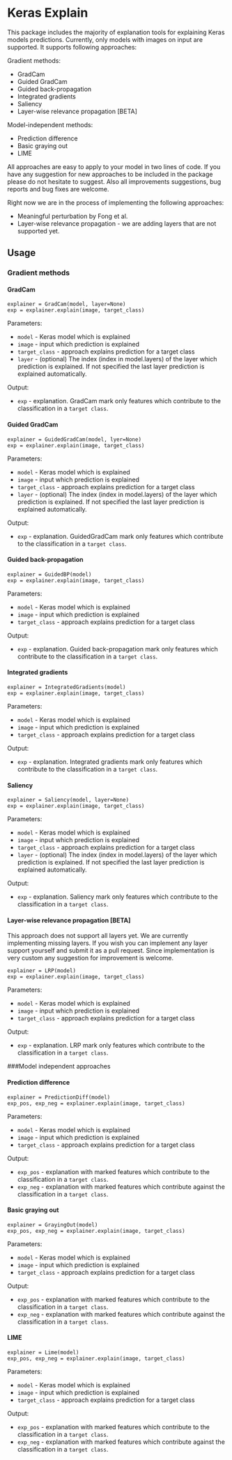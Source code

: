 # Keras Explain

This package includes the majority of explanation tools for explaining 
Keras models predictions. Currently, only models with images on input are 
supported.
It supports following approaches:

Gradient methods:

- GradCam
- Guided GradCam
- Guided back-propagation
- Integrated gradients
- Saliency
- Layer-wise relevance propagation [BETA]

Model-independent methods:
- Prediction difference
- Basic graying out
- LIME

All approaches are easy to apply to your model in two lines of code. 
If you have any suggestion for new approaches to be included in the package
please do not hesitate to suggest. Also all improvements suggestions, bug reports and bug fixes are welcome. 

Right now we are in the process of implementing the following approaches:

- Meaningful perturbation by Fong et al.
- Layer-wise relevance propagation - we are adding layers that are not supported
yet. 

## Usage

### Gradient methods

#### GradCam

    explainer = GradCam(model, layer=None)
    exp = explainer.explain(image, target_class)
    
Parameters:

- `model` - Keras model which is explained
- `image` - input which prediction is explained
- `target_class` - approach explains prediction for a target class
- `layer` - (optional) The index (index in model.layers) of the layer which 
prediction is explained. 
If not specified the last layer prediction is explained automatically.

Output:

- `exp` - explanation. GradCam mark only features which contribute to the 
classification in a `target class`. 

#### Guided GradCam

    explainer = GuidedGradCam(model, lyer=None)
    exp = explainer.explain(image, target_class)
    
Parameters:

- `model` - Keras model which is explained
- `image` - input which prediction is explained
- `target_class` - approach explains prediction for a target class
- `layer` - (optional) The index (index in model.layers) of the layer which 
prediction is explained. 
If not specified the last layer prediction is explained automatically.

Output:

- `exp` - explanation. GuidedGradCam mark only features which contribute to the 
classification in a `target class`. 

#### Guided back-propagation

    explainer = GuidedBP(model)
    exp = explainer.explain(image, target_class)
    
Parameters:

- `model` - Keras model which is explained
- `image` - input which prediction is explained
- `target_class` - approach explains prediction for a target class

Output:

- `exp` - explanation. Guided back-propagation mark only features which 
contribute to the classification in a `target class`. 

#### Integrated gradients

    explainer = IntegratedGradients(model)
    exp = explainer.explain(image, target_class)
    
Parameters:

- `model` - Keras model which is explained
- `image` - input which prediction is explained
- `target_class` - approach explains prediction for a target class

Output:

- `exp` - explanation. Integrated gradients mark only features which contribute 
to the classification in a `target class`. 

#### Saliency

    explainer = Saliency(model, layer=None)
    exp = explainer.explain(image, target_class)
    
Parameters:

- `model` - Keras model which is explained
- `image` - input which prediction is explained
- `target_class` - approach explains prediction for a target class
- `layer` - (optional) The index (index in model.layers) of the layer which 
prediction is explained. 
If not specified the last layer prediction is explained automatically.

Output:

- `exp` - explanation. Saliency mark only features which contribute 
to the classification in a `target class`. 

#### Layer-wise relevance propagation [BETA]

This approach does not support all layers yet. We are currently implementing
missing layers. If you wish you can implement any layer support yourself
and submit it as a pull request. Since implementation is very custom any
suggestion for improvement is welcome.

    explainer = LRP(model)
    exp = explainer.explain(image, target_class)
    
Parameters:

- `model` - Keras model which is explained
- `image` - input which prediction is explained
- `target_class` - approach explains prediction for a target class

Output:

- `exp` - explanation. LRP mark only features which contribute 
to the classification in a `target class`. 

###Model independent approaches

#### Prediction difference

    explainer = PredictionDiff(model)
    exp_pos, exp_neg = explainer.explain(image, target_class)
    
Parameters:

- `model` - Keras model which is explained
- `image` - input which prediction is explained
- `target_class` - approach explains prediction for a target class

Output:

- `exp_pos` - explanation with marked features which contribute 
to the classification in a `target class`. 
- `exp_neg` - explanation with marked features which contribute 
against the classification in a `target class`.

#### Basic graying out

    explainer = GrayingOut(model)
    exp_pos, exp_neg = explainer.explain(image, target_class)
    
Parameters:

- `model` - Keras model which is explained
- `image` - input which prediction is explained
- `target_class` - approach explains prediction for a target class

Output:

- `exp_pos` - explanation with marked features which contribute 
to the classification in a `target class`. 
- `exp_neg` - explanation with marked features which contribute 
against the classification in a `target class`. 

#### LIME

    explainer = Lime(model)
    exp_pos, exp_neg = explainer.explain(image, target_class)
    
Parameters:

- `model` - Keras model which is explained
- `image` - input which prediction is explained
- `target_class` - approach explains prediction for a target class

Output:

- `exp_pos` - explanation with marked features which contribute 
to the classification in a `target class`. 
- `exp_neg` - explanation with marked features which contribute 
against the classification in a `target class`.
